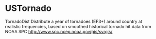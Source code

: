 USTornado
=========

TornadoDist
Distribute a year of tornadoes (EF3+) around country at realistic frequencies, based on smoothed historical tornado hit data from NOAA SPC
http://www.spc.ncep.noaa.gov/gis/svrgis/
